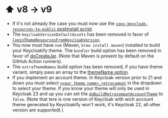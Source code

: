 # ⬆ v8 -> v9

* If it's not already the case you must now use the [`copy-keycloak-resources-to-public` postinstall script](https://github.com/keycloakify/keycloakify-starter/blob/92b20fe74154ef8cf037f4b156eb3b2e5264a074/package.json#L11).
* The `keycloakVersionDefaultAssets` has been removed in favor of [`loginThemeResourcesFromKeycloakVersion`](../build-options.md#loginthemeresourcesfromkeycloakversion). &#x20;
* You now must have `nvm` (Maven, `brew install maven`) installed to build your Keycloakify theme. The `bundler` build option has been removed in favor of [doCreateJar](../build-options.md#docreatejar).  (Note that Maven is present by default on the GitHub Action runners). &#x20;
* The `extraThemeNames` build option has been removed, if you have theme variant, simply pass an array to the [themeName option](../build-options.md#themename).
* If you implement an account theme. In Keycloak version prior to 21 and down you must select [`<your theme name>_retrocompat`](https://github.com/keycloakify/keycloakify/assets/6702424/33c177cc-7efc-466a-8570-5cda4ab6410d) in the dropdown to select your theme. If you know your theme will only be used in Keycloak 23 and up you can set the [`doBuildRetrocompatAccountTheme`](../build-options.md#dobuildretrocompataccounttheme) to `false`. (Note that tere is one version of Keycloak with wich account theme generated by Keycloakify won't work, it's Keycloak 22, all other version are supported).\
